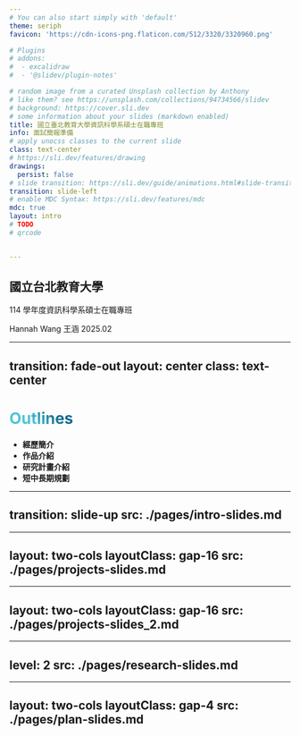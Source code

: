 ```yaml
---
# You can also start simply with 'default'
theme: seriph
favicon: 'https://cdn-icons-png.flaticon.com/512/3320/3320960.png'

# Plugins
# addons:
#  - excalidraw
#  - '@slidev/plugin-notes'

# random image from a curated Unsplash collection by Anthony
# like them? see https://unsplash.com/collections/94734566/slidev
# background: https://cover.sli.dev
# some information about your slides (markdown enabled)
title: 國立臺北教育大學資訊科學系碩士在職專班
info: 面試簡報準備
# apply unocss classes to the current slide
class: text-center
# https://sli.dev/features/drawing
drawings:
  persist: false
# slide transition: https://sli.dev/guide/animations.html#slide-transitions
transition: slide-left
# enable MDC Syntax: https://sli.dev/features/mdc
mdc: true
layout: intro
# TODO
# qrcode


---
```


## 國立台北教育大學
114 學年度資訊科學系碩士在職專班

Hannah Wang 王涵
2025.02

<!-- <div @click="$slidev.nav.next" class="mt-12 py-1" hover:bg="white op-10">
  Press Space for next page <carbon:arrow-right />
</div> -->

<div class="abs-br m-6 text-xl">
  <a href="https://medium.com/@hanforwork896" target="_blank" class="slidev-icon-btn">
    <carbon:logo-medium />
  </a>
  <a href="https://github.com/hangineer" target="_blank" class="slidev-icon-btn">
    <carbon:logo-github />
  </a>
</div>

<!--
The last comment block of each slide will be treated as slide notes. It will be visible and editable in Presenter Mode along with the slide. [Read more in the docs](https://sli.dev/guide/syntax.html#notes)
-->

---
transition: fade-out
layout: center
class: text-center
---

# Outlines

- **經歷簡介**
- **作品介紹**
- **研究計畫介紹**
- **短中長期規劃**

<!--
You can have `style` tag in markdown to override the style for the current page.
Learn more: https://sli.dev/features/slide-scope-style
-->

<style>
h1 {
  background-color: #2B90B6;
  background-image: linear-gradient(45deg, #4EC5D4 10%, #146b8c 20%);
  background-size: 100%;
  -webkit-background-clip: text;
  -moz-background-clip: text;
  -webkit-text-fill-color: transparent;
  -moz-text-fill-color: transparent;
}
</style>

<!-- 經歷簡介 -->
---
transition: slide-up
src: ./pages/intro-slides.md
---

<!-- 作品介紹 1 -->
---
layout: two-cols
layoutClass: gap-16
src: ./pages/projects-slides.md
---

<!-- 作品介紹 2 -->
---
layout: two-cols
layoutClass: gap-16
src: ./pages/projects-slides_2.md
---

<!-- 研究計畫介紹 -->
---
level: 2
src: ./pages/research-slides.md
---

<!-- 短中長期規劃 -->
---
layout: two-cols
layoutClass: gap-4
src: ./pages/plan-slides.md
---
